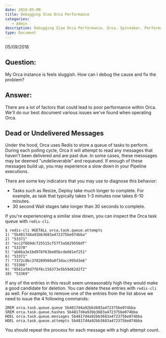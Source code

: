 ```yaml
---
date: 2018-05-09
title: Debugging Slow Orca Performance
categories:
   - Admin
description: Debugging Slow Orca Performance. Orca. Spinnaker. Performance.
type: Document
---
```

05/09/2018

## Question:

My Orca instance is feels sluggish. How can I debug the cause and fix the problem?

## Answer:

There are a lot of factors that could lead to poor performance within Orca. We'll do our best document various issues we've found when operating Orca.

## Dead or Undelivered Messages

Under the hood, Orca uses Redis to store a queue of tasks to perform. During each polling cycle, Orca it will attempt to read any messages that haven't been delivered and are past due. In some cases, these messsages may be deemed "undelieverable" and requeued. If enough of these messages build up, you may experience a slow down in your Pipeline executions.

There are some key indicators that you may use to diagnose this behavior:

* Tasks such as Resize, Deploy take much longer to complete. For example, as task that typically takes 1-3 minutes now takes 6-10 minutes.
* 30 second Wait stages take longer than 30 seconds to complete.

If you're experienceing a similar slow down, you can inspect the Orca task queue with `redis-cli`.

```
$ redis-cli HGETALL orca.task.queue.attempts
1) "5b4817d4a92bb3683a472375be074bba"
2) "53371"
3) "ecc2f6b9dcf25515cf57f3a5629556df"
4) "53370"
5) "ab6ba3e1bd978f63be05bcde681ef251"
6) "53371"
7) "7372c8bc370289560a0f3dacc995d3e6"
8) "53366"
9) "0561af8d7f6f6c156373e5b59d82d2f2"
10) "53369"
```

If any of the entries in this result seem unreasonably high they would make a good candidate for deletion. You can delete these entries with `redis-cli` as well. For example, to remove one of the entries from the list above we need to issue the 4 following commands:

```
ZREM orca.task.queue.queue 5b4817d4a92bb3683a472375be074bba
SREM orca.task.queue.hashes 5b4817d4a92bb3683a472375be074bba
HDEL orca.task.queue.messages 5b4817d4a92bb3683a472375be074bba
HDEL orca.task.queue.attempts 5b4817d4a92bb3683a472375be074bba
```

You should repeat the process for each message with a high attempt count.
